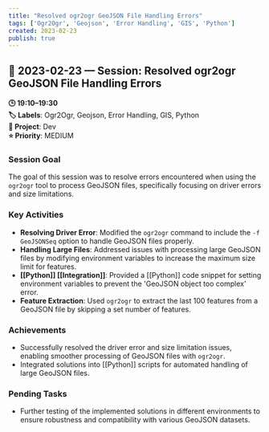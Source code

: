 ```yaml
---
title: "Resolved ogr2ogr GeoJSON File Handling Errors"
tags: ['Ogr2Ogr', 'Geojson', 'Error Handling', 'GIS', 'Python']
created: 2023-02-23
publish: true
---
```


## 📅 2023-02-23 — Session: Resolved ogr2ogr GeoJSON File Handling Errors

**🕒 19:10–19:30**  
**🏷️ Labels**: Ogr2Ogr, Geojson, Error Handling, GIS, Python  
**📂 Project**: Dev  
**⭐ Priority**: MEDIUM  


### Session Goal
The goal of this session was to resolve errors encountered when using the `ogr2ogr` tool to process GeoJSON files, specifically focusing on driver errors and size limitations.

### Key Activities
- **Resolving Driver Error**: Modified the `ogr2ogr` command to include the `-f GeoJSONSeq` option to handle GeoJSON files properly.
- **Handling Large Files**: Addressed issues with processing large GeoJSON files by modifying environment variables to increase the maximum size limit for features.
- **[[Python]] [[Integration]]**: Provided a [[Python]] code snippet for setting environment variables to prevent the 'GeoJSON object too complex' error.
- **Feature Extraction**: Used `ogr2ogr` to extract the last 100 features from a GeoJSON file by skipping a set number of features.

### Achievements
- Successfully resolved the driver error and size limitation issues, enabling smoother processing of GeoJSON files with `ogr2ogr`.
- Integrated solutions into [[Python]] scripts for automated handling of large GeoJSON files.

### Pending Tasks
- Further testing of the implemented solutions in different environments to ensure robustness and compatibility with various GeoJSON datasets.
